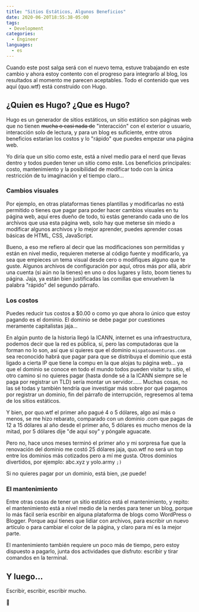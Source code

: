```yaml
---
title: "Sitios Estáticos, Algunos Beneficios"
date: 2020-06-20T18:55:38-05:00
tags:
 - Development
categories:
  - Engineer
languages:
  - es
---
```


Cuando este post salga será con el nuevo tema, estuve trabajando en este cambio y ahora estoy contento con el progreso para integrarlo al blog, los resultados al momento me parecen aceptables. Todo el contenido que ves aquí (quo.wtf) está construido con Hugo.

## ¿Quien es Hugo? ¿Que es Hugo?

Hugo es un generador de sitios estáticos, un sitio estático son páginas web que no tienen ~~mucha o casi nada de~~ "interacción" con el exterior o usuario, interacción solo de lectura, y para un blog es suficiente, entre otros beneficios estarían los costos y lo "rápido" que puedes empezar una página web.

Yo diría que un sitio como este, está a nivel medio para el nerd que llevas dentro y todos pueden tener un sitio como este. Los beneficios principales: costo, mantenimiento y la posibilidad de modificar todo con la única restricción de tu imaginación y el tiempo claro...

### Cambios visuales

Por ejemplo, en otras plataformas tienes plantillas y modificarlas no está permitido o tienes que pagar para poder hacer cambios visuales en tu página web, aquí eres dueño de todo, tú estás generando cada uno de los archivos que usa esta página web, solo hay que meterse sin miedo a modificar algunos archivos y lo mejor aprender, puedes aprender cosas básicas de HTML, CSS, JavaScript.

Bueno, a eso me refiero al decir que las modificaciones son permitidas y están en nivel medio, requieren meterse al código fuente y modificarlo, ya sea que empieces un tema visual desde cero o modifiques alguno que te guste. Algunos archivos de configuración por aquí, otros más por allá, abrir una cuenta (si aún no la tienes) en uno o dos lugares y listo, boom tienes tu página. Jaja, ya están bien justificadas las comillas que envuelven la palabra "rápido" del segundo párrafo.

### Los costos

Puedes reducir tus costos a $0.00 o como yo que ahora lo único que estoy pagando es el dominio. El dominio se debe pagar por cuestiones meramente capitalistas jaja...

En algún punto de la historia llegó la ICANN, internet es una infraestructura, podemos decir que la red es pública, sí, pero las computadoras que la forman no lo son, así que si quieres que el dominio `mispatoaventuras.com` sea reconocido habrá que pagar para que se distribuya el dominio que está ligado a cierta IP que tiene la compu en la que alojas tu página web... ya que el dominio se conoce en todo el mundo todos pueden visitar tu sitio, el otro camino si no quieres pagar (hasta donde sé a la ICANN siempre se le paga por registrar un TLD) sería montar un servidor...... Muchas cosas, no las sé todas y también tendría que investigar más sobre por qué pagamos por registrar un dominio, fin del párrafo de interrupción, regresemos al tema de los sitios estáticos.

Y bien, por quo.wtf el primer año pagué 4 o 5 dólares, algo así más o menos, se me hizo rebarato, comparado con un dominio .com que pagas de 12 a 15 dólares al año desde el primer año, 5 dólares es mucho menos de la mitad, por 5 dólares dije "de aquí soy" y póngale aguacate.

Pero no, hace unos meses terminó el primer año y mi sorpresa fue que la renovación del dominio me costó 25 dólares jaja, quo.wtf no será un top entre los dominios más cotizados pero a mí me gusta. Otros dominios divertidos, por ejemplo: abc.xyz y yolo.army `;)`

Si no quieres pagar por un dominio, está bien, ¡se puede!

### El mantenimiento

Entre otras cosas de tener un sitio estático está el mantenimiento, y repito: el mantenimiento está a nivel medio de la nerdes para tener un blog, porque lo más fácil sería escribir en alguna plataforma de blogs como WordPress o Blogger. Porque aquí tienes que lidiar con archivos, para escribir un nuevo artículo o para cambiar el color de la página, y claro para mí es la mejor parte.

El mantenimiento también requiere un poco más de tiempo, pero estoy dispuesto a pagarlo, junta dos actividades que disfruto: escribir y tirar comandos en la terminal.

## Y luego...

Escribir, escribir, escribir mucho.

🍻
